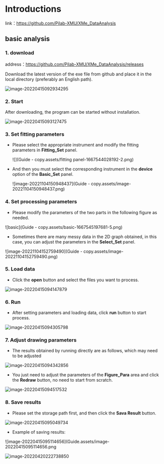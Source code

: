 # Introductions

 link：https://github.com/Pilab-XMU/XMe_DataAnalysis

## basic analysis

### 1. download

address：https://github.com/Pilab-XMU/XMe_DataAnalysis/releases

Download the latest version of the exe file from github and place it in the local directory (preferably an English path).

![image-20220415092934295](Guide.assets/image-20220415092934295.png)

### 2. Start

After downloading, the program can be started without installation.

![image-20220415093127475](Guide.assets/image-20220415093127475.png)

### 3. Set fitting parameters

- Please select the appropriate instrument and modify the fitting parameters in **Fitting_Set** panel.  

  ![](Guide - copy.assets/fitting panel-1667544028192-2.png)

- And then you must select the corresponding instrument in the **device** option of the **Basic_Set** panel.

  ![image-20221104150948437](Guide - copy.assets/image-20221104150948437.png)

### 4. Set processing parameters

- Please modify the parameters of the two parts in the following figure as needed.

![basic](Guide - copy.assets/basic-1667545197681-5.png)

- Sometimes there are many messy data in the 2D graph obtained, in this case, you can adjust the parameters in the **Select_Set** panel.

![image-20221104152759490](Guide - copy.assets/image-20221104152759490.png)

### 5. Load data

- Click the **open** button and select the files you want to process.


![image-20220415094147879](Guide.assets/image-20220415094147879.png)

### 6. Run

- After setting parameters and loading data, click **run** button to start process.


![image-20220415094305798](Guide.assets/image-20220415094305798.png)

### 7. Adjust drawing parameters

- The results obtained by running directly are as follows, which may need to be adjusted


![image-20220415094342856](Guide.assets/image-20220415094342856.png)

- You just need to adjust the parameters of the **Figure_Para** area and click the **Redraw** button, no need to start from scratch.


![image-20220415094517532](Guide.assets/image-20220415094517532.png)

### 8. Save results

- Please set the storage path first, and then click the **Sava Result** button.


![image-20220415095049734](Guide.assets/image-20220415095049734.png)

- Example of saving results:

![image-20220415095114656](Guide.assets/image-20220415095114656.png

![image-20220420222738850](Guide.assets/image-20220420222738850.png)
